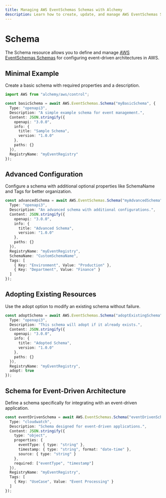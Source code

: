 ```yaml
---
title: Managing AWS EventSchemas Schemas with Alchemy
description: Learn how to create, update, and manage AWS EventSchemas Schemas using Alchemy Cloud Control.
---
```


# Schema

The Schema resource allows you to define and manage [AWS EventSchemas Schemas](https://docs.aws.amazon.com/eventschemas/latest/userguide/) for configuring event-driven architectures in AWS.

## Minimal Example

Create a basic schema with required properties and a description.

```ts
import AWS from "alchemy/aws/control";

const basicSchema = await AWS.EventSchemas.Schema("myBasicSchema", {
  Type: "openapi3",
  Description: "A simple example schema for event management.",
  Content: JSON.stringify({
    openapi: "3.0.0",
    info: {
      title: "Sample Schema",
      version: "1.0.0"
    },
    paths: {}
  }),
  RegistryName: "myEventRegistry"
});
```

## Advanced Configuration

Configure a schema with additional optional properties like SchemaName and Tags for better organization.

```ts
const advancedSchema = await AWS.EventSchemas.Schema("myAdvancedSchema", {
  Type: "openapi3",
  Description: "An advanced schema with additional configurations.",
  Content: JSON.stringify({
    openapi: "3.0.0",
    info: {
      title: "Advanced Schema",
      version: "1.0.0"
    },
    paths: {}
  }),
  RegistryName: "myEventRegistry",
  SchemaName: "CustomSchemaName",
  Tags: [
    { Key: "Environment", Value: "Production" },
    { Key: "Department", Value: "Finance" }
  ]
});
```

## Adopting Existing Resources

Use the adopt option to modify an existing schema without failure.

```ts
const adoptSchema = await AWS.EventSchemas.Schema("adoptExistingSchema", {
  Type: "openapi3",
  Description: "This schema will adopt if it already exists.",
  Content: JSON.stringify({
    openapi: "3.0.0",
    info: {
      title: "Adopted Schema",
      version: "1.0.0"
    },
    paths: {}
  }),
  RegistryName: "myEventRegistry",
  adopt: true
});
```

## Schema for Event-Driven Architecture

Define a schema specifically for integrating with an event-driven application.

```ts
const eventDrivenSchema = await AWS.EventSchemas.Schema("eventDrivenSchema", {
  Type: "cloudwatch",
  Description: "Schema designed for event-driven applications.",
  Content: JSON.stringify({
    type: "object",
    properties: {
      eventType: { type: "string" },
      timestamp: { type: "string", format: "date-time" },
      source: { type: "string" }
    },
    required: ["eventType", "timestamp"]
  }),
  RegistryName: "myEventRegistry",
  Tags: [
    { Key: "UseCase", Value: "Event Processing" }
  ]
});
```